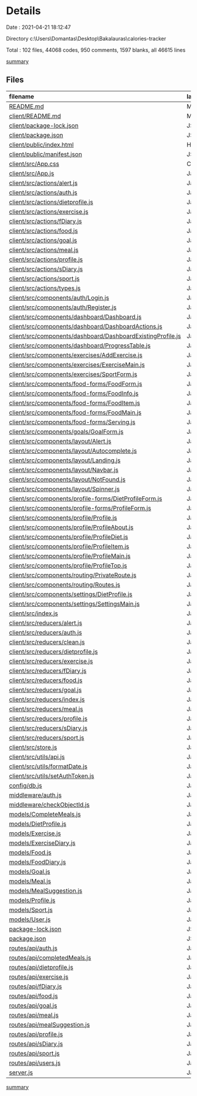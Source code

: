 # Details

Date : 2021-04-21 18:12:47

Directory c:\Users\Domantas\Desktop\Bakalauras\calories-tracker

Total : 102 files,  44068 codes, 950 comments, 1597 blanks, all 46615 lines

[summary](results.md)

## Files
| filename | language | code | comment | blank | total |
| :--- | :--- | ---: | ---: | ---: | ---: |
| [README.md](/README.md) | Markdown | 0 | 0 | 1 | 1 |
| [client/README.md](/client/README.md) | Markdown | 38 | 0 | 33 | 71 |
| [client/package-lock.json](/client/package-lock.json) | JSON | 17,141 | 0 | 1 | 17,142 |
| [client/package.json](/client/package.json) | JSON | 62 | 0 | 1 | 63 |
| [client/public/index.html](/client/public/index.html) | HTML | 21 | 23 | 1 | 45 |
| [client/public/manifest.json](/client/public/manifest.json) | JSON | 25 | 0 | 1 | 26 |
| [client/src/App.css](/client/src/App.css) | CSS | 504 | 17 | 89 | 610 |
| [client/src/App.js](/client/src/App.js) | JavaScript | 36 | 2 | 11 | 49 |
| [client/src/actions/alert.js](/client/src/actions/alert.js) | JavaScript | 10 | 0 | 2 | 12 |
| [client/src/actions/auth.js](/client/src/actions/auth.js) | JavaScript | 62 | 4 | 15 | 81 |
| [client/src/actions/dietprofile.js](/client/src/actions/dietprofile.js) | JavaScript | 60 | 3 | 12 | 75 |
| [client/src/actions/exercise.js](/client/src/actions/exercise.js) | JavaScript | 60 | 3 | 16 | 79 |
| [client/src/actions/fDiary.js](/client/src/actions/fDiary.js) | JavaScript | 43 | 2 | 12 | 57 |
| [client/src/actions/food.js](/client/src/actions/food.js) | JavaScript | 78 | 25 | 29 | 132 |
| [client/src/actions/goal.js](/client/src/actions/goal.js) | JavaScript | 60 | 3 | 10 | 73 |
| [client/src/actions/meal.js](/client/src/actions/meal.js) | JavaScript | 60 | 3 | 15 | 78 |
| [client/src/actions/profile.js](/client/src/actions/profile.js) | JavaScript | 105 | 6 | 20 | 131 |
| [client/src/actions/sDiary.js](/client/src/actions/sDiary.js) | JavaScript | 43 | 2 | 11 | 56 |
| [client/src/actions/sport.js](/client/src/actions/sport.js) | JavaScript | 78 | 2 | 21 | 101 |
| [client/src/actions/types.js](/client/src/actions/types.js) | JavaScript | 52 | 0 | 10 | 62 |
| [client/src/components/auth/Login.js](/client/src/components/auth/Login.js) | JavaScript | 63 | 0 | 12 | 75 |
| [client/src/components/auth/Register.js](/client/src/components/auth/Register.js) | JavaScript | 91 | 0 | 9 | 100 |
| [client/src/components/dashboard/Dashboard.js](/client/src/components/dashboard/Dashboard.js) | JavaScript | 83 | 7 | 27 | 117 |
| [client/src/components/dashboard/DashboardActions.js](/client/src/components/dashboard/DashboardActions.js) | JavaScript | 15 | 0 | 2 | 17 |
| [client/src/components/dashboard/DashboardExistingProfile.js](/client/src/components/dashboard/DashboardExistingProfile.js) | JavaScript | 9 | 0 | 2 | 11 |
| [client/src/components/dashboard/ProgressTable.js](/client/src/components/dashboard/ProgressTable.js) | JavaScript | 111 | 49 | 47 | 207 |
| [client/src/components/exercises/AddExercise.js](/client/src/components/exercises/AddExercise.js) | JavaScript | 202 | 22 | 43 | 267 |
| [client/src/components/exercises/ExerciseMain.js](/client/src/components/exercises/ExerciseMain.js) | JavaScript | 205 | 1 | 48 | 254 |
| [client/src/components/exercises/SportForm.js](/client/src/components/exercises/SportForm.js) | JavaScript | 122 | 1 | 33 | 156 |
| [client/src/components/food-forms/FoodForm.js](/client/src/components/food-forms/FoodForm.js) | JavaScript | 136 | 1 | 23 | 160 |
| [client/src/components/food-forms/FoodInfo.js](/client/src/components/food-forms/FoodInfo.js) | JavaScript | 91 | 4 | 17 | 112 |
| [client/src/components/food-forms/FoodItem.js](/client/src/components/food-forms/FoodItem.js) | JavaScript | 93 | 0 | 21 | 114 |
| [client/src/components/food-forms/FoodMain.js](/client/src/components/food-forms/FoodMain.js) | JavaScript | 428 | 65 | 103 | 596 |
| [client/src/components/food-forms/Serving.js](/client/src/components/food-forms/Serving.js) | JavaScript | 206 | 21 | 34 | 261 |
| [client/src/components/goals/GoalForm.js](/client/src/components/goals/GoalForm.js) | JavaScript | 205 | 11 | 42 | 258 |
| [client/src/components/layout/Alert.js](/client/src/components/layout/Alert.js) | JavaScript | 16 | 0 | 4 | 20 |
| [client/src/components/layout/Autocomplete.js](/client/src/components/layout/Autocomplete.js) | JavaScript | 87 | 106 | 24 | 217 |
| [client/src/components/layout/Landing.js](/client/src/components/layout/Landing.js) | JavaScript | 36 | 0 | 5 | 41 |
| [client/src/components/layout/Navbar.js](/client/src/components/layout/Navbar.js) | JavaScript | 68 | 3 | 9 | 80 |
| [client/src/components/layout/NotFound.js](/client/src/components/layout/NotFound.js) | JavaScript | 12 | 0 | 2 | 14 |
| [client/src/components/layout/Spinner.js](/client/src/components/layout/Spinner.js) | JavaScript | 12 | 0 | 2 | 14 |
| [client/src/components/profile-forms/DietProfileForm.js](/client/src/components/profile-forms/DietProfileForm.js) | JavaScript | 196 | 36 | 17 | 249 |
| [client/src/components/profile-forms/ProfileForm.js](/client/src/components/profile-forms/ProfileForm.js) | JavaScript | 192 | 0 | 17 | 209 |
| [client/src/components/profile/Profile.js](/client/src/components/profile/Profile.js) | JavaScript | 41 | 5 | 5 | 51 |
| [client/src/components/profile/ProfileAbout.js](/client/src/components/profile/ProfileAbout.js) | JavaScript | 131 | 0 | 32 | 163 |
| [client/src/components/profile/ProfileDiet.js](/client/src/components/profile/ProfileDiet.js) | JavaScript | 34 | 0 | 3 | 37 |
| [client/src/components/profile/ProfileItem.js](/client/src/components/profile/ProfileItem.js) | JavaScript | 37 | 0 | 3 | 40 |
| [client/src/components/profile/ProfileMain.js](/client/src/components/profile/ProfileMain.js) | JavaScript | 41 | 0 | 3 | 44 |
| [client/src/components/profile/ProfileTop.js](/client/src/components/profile/ProfileTop.js) | JavaScript | 24 | 0 | 3 | 27 |
| [client/src/components/routing/PrivateRoute.js](/client/src/components/routing/PrivateRoute.js) | JavaScript | 30 | 0 | 4 | 34 |
| [client/src/components/routing/Routes.js](/client/src/components/routing/Routes.js) | JavaScript | 45 | 0 | 5 | 50 |
| [client/src/components/settings/DietProfile.js](/client/src/components/settings/DietProfile.js) | JavaScript | 34 | 1 | 3 | 38 |
| [client/src/components/settings/SettingsMain.js](/client/src/components/settings/SettingsMain.js) | JavaScript | 58 | 27 | 14 | 99 |
| [client/src/index.js](/client/src/index.js) | JavaScript | 9 | 0 | 2 | 11 |
| [client/src/reducers/alert.js](/client/src/reducers/alert.js) | JavaScript | 14 | 0 | 4 | 18 |
| [client/src/reducers/auth.js](/client/src/reducers/auth.js) | JavaScript | 60 | 1 | 4 | 65 |
| [client/src/reducers/clean.js](/client/src/reducers/clean.js) | JavaScript | 11 | 0 | 5 | 16 |
| [client/src/reducers/dietprofile.js](/client/src/reducers/dietprofile.js) | JavaScript | 30 | 0 | 5 | 35 |
| [client/src/reducers/exercise.js](/client/src/reducers/exercise.js) | JavaScript | 36 | 0 | 5 | 41 |
| [client/src/reducers/fDiary.js](/client/src/reducers/fDiary.js) | JavaScript | 31 | 0 | 5 | 36 |
| [client/src/reducers/food.js](/client/src/reducers/food.js) | JavaScript | 30 | 0 | 5 | 35 |
| [client/src/reducers/goal.js](/client/src/reducers/goal.js) | JavaScript | 31 | 0 | 5 | 36 |
| [client/src/reducers/index.js](/client/src/reducers/index.js) | JavaScript | 35 | 0 | 6 | 41 |
| [client/src/reducers/meal.js](/client/src/reducers/meal.js) | JavaScript | 36 | 0 | 5 | 41 |
| [client/src/reducers/profile.js](/client/src/reducers/profile.js) | JavaScript | 44 | 0 | 4 | 48 |
| [client/src/reducers/sDiary.js](/client/src/reducers/sDiary.js) | JavaScript | 30 | 0 | 5 | 35 |
| [client/src/reducers/sport.js](/client/src/reducers/sport.js) | JavaScript | 30 | 0 | 5 | 35 |
| [client/src/store.js](/client/src/store.js) | JavaScript | 22 | 6 | 8 | 36 |
| [client/src/utils/api.js](/client/src/utils/api.js) | JavaScript | 19 | 7 | 3 | 29 |
| [client/src/utils/formatDate.js](/client/src/utils/formatDate.js) | JavaScript | 4 | 0 | 1 | 5 |
| [client/src/utils/setAuthToken.js](/client/src/utils/setAuthToken.js) | JavaScript | 18 | 0 | 2 | 20 |
| [config/db.js](/config/db.js) | JavaScript | 18 | 1 | 4 | 23 |
| [middleware/auth.js](/middleware/auth.js) | JavaScript | 21 | 3 | 3 | 27 |
| [middleware/checkObjectId.js](/middleware/checkObjectId.js) | JavaScript | 7 | 1 | 2 | 10 |
| [models/CompleteMeals.js](/models/CompleteMeals.js) | JavaScript | 19 | 0 | 2 | 21 |
| [models/DietProfile.js](/models/DietProfile.js) | JavaScript | 72 | 1 | 2 | 75 |
| [models/Exercise.js](/models/Exercise.js) | JavaScript | 27 | 9 | 2 | 38 |
| [models/ExerciseDiary.js](/models/ExerciseDiary.js) | JavaScript | 22 | 0 | 2 | 24 |
| [models/Food.js](/models/Food.js) | JavaScript | 31 | 4 | 4 | 39 |
| [models/FoodDiary.js](/models/FoodDiary.js) | JavaScript | 46 | 0 | 2 | 48 |
| [models/Goal.js](/models/Goal.js) | JavaScript | 40 | 0 | 2 | 42 |
| [models/Meal.js](/models/Meal.js) | JavaScript | 27 | 0 | 3 | 30 |
| [models/MealSuggestion.js](/models/MealSuggestion.js) | JavaScript | 20 | 0 | 2 | 22 |
| [models/Profile.js](/models/Profile.js) | JavaScript | 41 | 30 | 3 | 74 |
| [models/Sport.js](/models/Sport.js) | JavaScript | 12 | 0 | 2 | 14 |
| [models/User.js](/models/User.js) | JavaScript | 52 | 10 | 8 | 70 |
| [package-lock.json](/package-lock.json) | JSON | 19,722 | 0 | 1 | 19,723 |
| [package.json](/package.json) | JSON | 35 | 0 | 1 | 36 |
| [routes/api/auth.js](/routes/api/auth.js) | JavaScript | 61 | 6 | 11 | 78 |
| [routes/api/completedMeals.js](/routes/api/completedMeals.js) | JavaScript | 44 | 1 | 8 | 53 |
| [routes/api/dietprofile.js](/routes/api/dietprofile.js) | JavaScript | 226 | 42 | 50 | 318 |
| [routes/api/exercise.js](/routes/api/exercise.js) | JavaScript | 189 | 25 | 71 | 285 |
| [routes/api/fDiary.js](/routes/api/fDiary.js) | JavaScript | 116 | 55 | 59 | 230 |
| [routes/api/food.js](/routes/api/food.js) | JavaScript | 121 | 77 | 38 | 236 |
| [routes/api/goal.js](/routes/api/goal.js) | JavaScript | 78 | 61 | 24 | 163 |
| [routes/api/meal.js](/routes/api/meal.js) | JavaScript | 337 | 108 | 157 | 602 |
| [routes/api/mealSuggestion.js](/routes/api/mealSuggestion.js) | JavaScript | 50 | 4 | 17 | 71 |
| [routes/api/profile.js](/routes/api/profile.js) | JavaScript | 106 | 24 | 18 | 148 |
| [routes/api/sDiary.js](/routes/api/sDiary.js) | JavaScript | 125 | 0 | 40 | 165 |
| [routes/api/sport.js](/routes/api/sport.js) | JavaScript | 55 | 8 | 11 | 74 |
| [routes/api/users.js](/routes/api/users.js) | JavaScript | 139 | 6 | 25 | 170 |
| [server.js](/server.js) | JavaScript | 27 | 5 | 15 | 47 |

[summary](results.md)